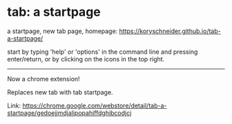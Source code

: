 # tab: a startpage
a startpage, new tab page, homepage: https://koryschneider.github.io/tab-a-startpage/

start by typing 'help' or 'options' in the command line and pressing enter/return, or by clicking on the icons in the top right.

---

Now a chrome extension!

Replaces new tab with tab startpage.

Link:
https://chrome.google.com/webstore/detail/tab-a-startpage/gedoejjmdjalipopahiffdghibcodjcj
